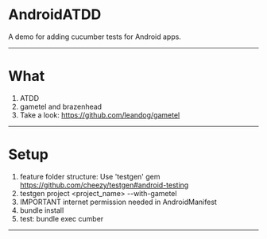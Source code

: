 AndroidATDD
==================

A demo for adding cucumber tests for Android apps.

-----------------
What
==================
1. ATDD
2. gametel and brazenhead 
3. Take a look: https://github.com/leandog/gametel
   
	
-----------------
Setup
==================
1. feature folder structure: Use 'testgen' gem https://github.com/cheezy/testgen#android-testing
2. testgen project <project_name> --with-gametel
3. IMPORTANT internet permission needed in AndroidManifest
4. bundle install
5. test: bundle exec cumber

-----------------
